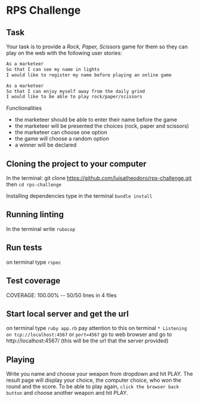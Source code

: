 # RPS Challenge

Task
----

Your task is to provide a _Rock, Paper, Scissors_ game for them so they can play on the web with the following user stories:

```sh
As a marketeer
So that I can see my name in lights
I would like to register my name before playing an online game

As a marketeer
So that I can enjoy myself away from the daily grind
I would like to be able to play rock/paper/scissors
```

Functionalities

- the marketeer should be able to enter their name before the game
- the marketeer will be presented the choices (rock, paper and scissors)
- the marketeer can choose one option
- the game will choose a random option
- a winner will be declared

Cloning the project to your computer
----------------------
In the terminal: git clone https://github.com/luisatheodoro/rps-challenge.git
then `cd rps-challenge`

Installing dependencies type in the terminal `bundle install`

Running linting
----------------------
In the terminal write `rubocop`

Run tests
----------------------
on terminal type `rspec`

Test coverage
----------------------
COVERAGE: 100.00% -- 50/50 lines in 4 files

Start local server and get the url
----------------------
on terminal type `ruby app.rb`
pay attention to this on terminal `* Listening on tcp://localhost:4567` or `port=4567`
go to web browser and go to http://localhost:4567/ (this will be the url that the server provided)

Playing
----------------------
Write you name and choose your weapon from dropdown and hit PLAY.
The result page will display your choice, the computer choice, who won the round and the score.
To be able to play again, `click the browser back button` and choose another weapon and hit PLAY.
